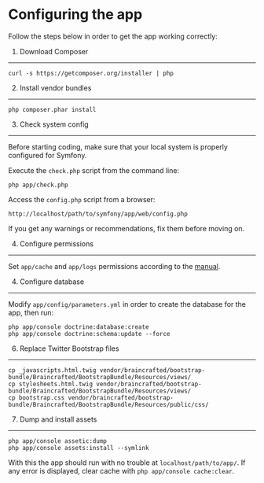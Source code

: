 Configuring the app
===================
Follow the steps below in order to get the app working correctly:

1) Download Composer
--------------------
    curl -s https://getcomposer.org/installer | php
    
2) Install vendor bundles
-------------------------
    php composer.phar install

3) Check system config
----------------------

Before starting coding, make sure that your local system is properly
configured for Symfony.

Execute the `check.php` script from the command line:

    php app/check.php

Access the `config.php` script from a browser:

    http://localhost/path/to/symfony/app/web/config.php

If you get any warnings or recommendations, fix them before moving on.

4) Configure permissions
------------------------
Set `app/cache` and `app/logs` permissions according to the [manual][1].


4) Configure database
---------------------
Modify `app/config/parameters.yml` in order to create the database for the app, then run:

    php app/console doctrine:database:create
    php app/console doctrine:schema:update --force

6) Replace Twitter Bootstrap files
----------------------------------
    cp _javascripts.html.twig vendor/braincrafted/bootstrap-bundle/Braincrafted/BootstrapBundle/Resources/views/
    cp stylesheets.html.twig vendor/braincrafted/bootstrap-bundle/Braincrafted/BootstrapBundle/Resources/views/
    cp bootstrap.css vendor/braincrafted/bootstrap-bundle/Braincrafted/BootstrapBundle/Resources/public/css/

7) Dump and install assets
--------------------------
    php app/console assetic:dump
    php app/console assets:install --symlink

With this the app should run with no trouble at `localhost/path/to/app/`. If any error is displayed, clear cache with `php app/console cache:clear`.

[1]:  http://symfony.com/doc/2.1/book/installation.html#configuration-and-setup
